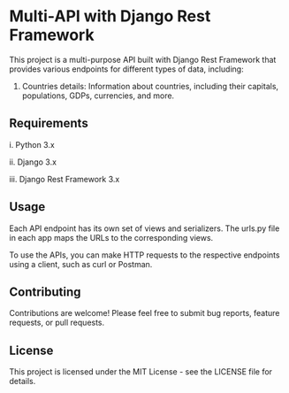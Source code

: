 # Multi-API with Django Rest Framework

This project is a multi-purpose API built with Django Rest Framework that provides various endpoints for different types of data, including:

1. Countries details: Information about countries, including their capitals, populations, GDPs, currencies, and more.

## Requirements
  i. Python 3.x
  
  ii. Django 3.x
  
  iii. Django Rest Framework 3.x

## Usage
Each API endpoint has its own set of views and serializers. The urls.py file in each app maps the URLs to the corresponding views.

To use the APIs, you can make HTTP requests to the respective endpoints using a client, such as curl or Postman.

## Contributing
Contributions are welcome! Please feel free to submit bug reports, feature requests, or pull requests.

## License
This project is licensed under the MIT License - see the LICENSE file for details.
